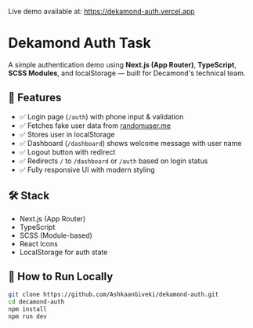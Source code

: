 Live demo available at: https://dekamond-auth.vercel.app

# Dekamond Auth Task

A simple authentication demo using **Next.js (App Router)**, **TypeScript**, **SCSS Modules**, and localStorage — built for Decamond's technical team.

## 🔧 Features

- ✅ Login page (`/auth`) with phone input & validation
- ✅ Fetches fake user data from [randomuser.me](https://randomuser.me)
- ✅ Stores user in localStorage
- ✅ Dashboard (`/dashboard`) shows welcome message with user name
- ✅ Logout button with redirect
- ✅ Redirects `/` to `/dashboard` or `/auth` based on login status
- ✅ Fully responsive UI with modern styling

## 🛠️ Stack

- Next.js (App Router)
- TypeScript
- SCSS (Module-based)
- React Icons
- LocalStorage for auth state

## 🚀 How to Run Locally

```bash
git clone https://github.com/AshkaanGiveki/dekamond-auth.git
cd decamond-auth
npm install
npm run dev
